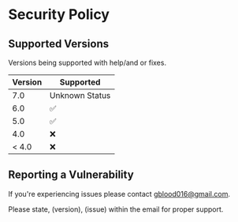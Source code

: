 # Security Policy

## Supported Versions

Versions being supported with help/and or fixes.

| Version | Supported          |
| ------- | ------------------ |
| 7.0   | Unknown Status |
| 6.0   | :white_check_mark: |
| 5.0   | :white_check_mark: |
| 4.0   | :x: |
| < 4.0   | :x:                |

## Reporting a Vulnerability

If you're experiencing issues please contact gblood016@gmail.com.

Please state, (version), (issue) within the email for proper support.
